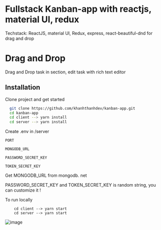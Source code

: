 # Fullstack Kanban-app with reactjs, material UI, redux

Techstack: ReactJS, material UI, Redux, express, react-beautiful-dnd for drag and drop

# Drag and Drop
Drag and Drop task in section, edit task with rich text editor

## Installation

Clone project and get started

```bash
  git clone https://github.com/khanhthanhdev/kanban-app.git
  cd kanban-app
  cd client --> yarn install
  cd server --> yarn install
```
Create .env in /server

`PORT`  

`MONGODB_URL`  

`PASSWORD_SECRET_KEY` 

`TOKEN_SECRET_KEY` 

Get MONGODB_URL from mongodb. net

PASSWORD_SECRET_KEY and TOKEN_SECRET_KEY is random string, you can customize it !

To run locally
```
    cd client --> yarn start
    cd server --> yarn start
```



![image](https://github.com/khanhthanhdev/kanban-app/assets/100078354/d468cb58-035b-45db-919c-48a5a675bb5e)
